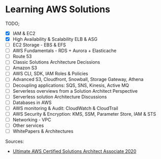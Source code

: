 # Learning AWS Solutions

TODO;
- [x] IAM & EC2
- [x] High Availability & Scalability ELB & ASG
- [ ] EC2 Storage - EBS & EFS
- [ ] AWS Fundamentals - RDS + Aurora + Elasticache
- [ ] Route 53
- [ ] Classic Solutions Architecture Decissions
- [ ] Amazon S3
- [ ] AWS CLI, SDK, IAM Roles & Policies
- [ ] Advanced S3, Cloudfront, Snowball, Storage Gateway, Athena
- [ ] Decoupling applications: SQS, SNS, Kinesis, Active MQ
- [ ] Serverless overviews from a Solution Architect Perspective
- [ ] Serverless solution Architecture Discussions
- [ ] Databases in AWS
- [ ] AWS monitoring & Audit: CloudWatch & CloudTrail
- [ ] AWS Security & Encryption: KMS, SSM, Parameter Store, IAM & STS
- [ ] Networking - VPC
- [ ] Other services
- [ ] WhitePapers & Architectures

Sources:
- [Ultimate AWS Certified Solutions Architect Associate 2020](https://www.udemy.com/course/aws-certified-solutions-architect-associate-saa-c01/?xref=E0Aed11STH4LPUQvCz0GJFABTmM=)